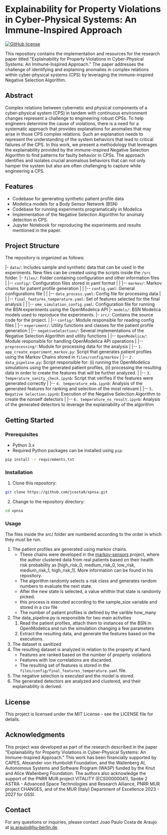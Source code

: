 # Explainability for Property Violations in Cyber-Physical Systems: An Immune-Inspired Approach
[![GitHub license](https://img.shields.io/github/license/jcosta9/xpnsa)](https://github.com/jcosta9/xpnsa/blob/main/LICENSE)

This repository contains the implementation and resources for the research paper titled "Explainability for Property Violations in Cyber-Physical Systems: An Immune-Inspired Approach." The paper addresses the challenge of identifying and explaining anomalies in complex relations within cyber-physical systems (CPS) by leveraging the immune-inspired Negative Selection Algorithm.

## Abstract

Complex relations between cybernetic and physical components of a cyber-physical system (CPS) in tandem with continuous environment changes represent a challenge to engineering robust CPSs. To help engineers determine the cause of violations, there is a need for a systematic approach that provides explanations for anomalies that may arise in those CPS complex relations. Such an explanation needs to represent the understanding of the system behaviors that lead to critical failures of the CPS. In this work, we present a methodology that leverages the explainability provided by the immune-inspired Negative Selection Algorithm to find patterns for faulty behavior in CPSs. The approach identifies and isolates crucial anomalous behaviors that can not only hamper the system but also are often challenging to capture while engineering a CPS.

## Features

- Codebase for generating synthetic patient profile data
- Modelica models for a Body Sensor Network (BSN)
- Codebase for running experiments programatically in Modelica
- Implementation of the Negative Selection Algorithm for anomaly detection in CPS.
- Jupyter Notebook for reproducing the experiments and results mentioned in the paper.

## Project Structure

The repository is organized as follows:

|- `data/`: Includes sample and synthetic data that can be used in the experiments. New files can be created using the scripts inside the `/src` folder.
|- `files/`: Folder containing configuration and other information files
|   |-- `config/`: Configuration files stored in yaml format
|   |   |-- `markov/`: Markov chains for patient profile generation
|   |   |-- `config.yaml`: General configurations file
|   |   |-- `data_process.yaml`: Config file for processing data
|   |   |-- `final_features_temperature.yaml`: Set of features selected for the final analysis
|   |   |-- `ome_simulation_config.yaml`: Configuration file for running the BSN experiments using the OpenModelica API
|- `models/`: BSN Modelica models used to reproduce the experiments.
|- `src/`: Contains the source code for the project.
|   |-- `config/`: Module responsible for reading config files
|   |-- `experiment/`: Utility functions and classes for the patient profile generation
|   |-- `negativeSelection/`: Several implementations of the Negative Selection Algorithm and utility functions
|   |-- `OpenModelica/`: Module responsible for handling OpenModelica API operations
|   |-- `preprocessing/`: Module for processing data for the analysis
|   |-- `1. app_create_experiment_markov.py`: Script that generates patient profiles using the Markov Chains stored in `files/config/markov`
|   |-- `2. data_pipeline.py`: Script responsible for: (i) running the OpenModelica simulations using the generated patient profiles, (ii) processing the resulting data in order to create the features that will be further analyzed.
|   |-- `3. Temperature_sanity_check.ipynb`: Script that verifies if the features were generated correctly
|   |-- `4. temperature_eda.ipynb`: Analysis of the generated features for ranking and selection of the most relevant
|   |-- `5. Negative Selection.ipynb`: Execution of the Negative Selection Algorithm to create the nonself detectors 
|   |-- `6. temperature_ns_result.ipynb`: Analysis of the generated detectors to leverage the explainability of the algorithm

## Getting Started

### Prerequisites

- Python 3.x
- Required Python packages can be installed using `pip`:

```bash
pip install -r requirements.txt
```

### Installation

1. Clone this repository:

```bash
git clone https://github.com/jcosta9/xpnsa.git
```

2. Change to the repository directory:

```bash
cd xpnsa
```

### Usage
The files inside the src/ folder are numbered according to the order in which they must be run.
1. The patient profiles are generated using markov chains. 
    - These chains were developed in the [markov-sensors](https://github.com/rdinizcal/markov-sensors) project, where the author clustered data from real patients based on their health risk probability as [high_risk_0, medium_risk_0, low_risk, medium_risk_1, high_risk_1]. More information can be found in his repository.
    - The algorithm randomly selects a risk class and generates random numbers to evaluate the next state.
    - After the new state is selected, a value whithin that state is randomly picked.
    - this process is executed according to the sample_size variable and stored in a csv file
    - The number of patient profiles is defined by the varible how_many
2. The data_pipeline.py is responsible for two main activities
    1. Read the patient profiles, attach them to instances of the BSN in OpenModelica and run the simulation changing a few parameters
    2. Extract the resulting data, and generate the features based on the executions.
3. The dataset is sanitized
4. The resulting dataset is analyzed in relation to the property at hand. 
    - Features are ranked based on the number of property violations
    - Features with low correlations are discarded.
    - The resulting set of features is stored in the `files/config/final_features_temperature.yaml` file.
5. The negative selection is executed and the model is stored.
6. The generated detectors are analyzed and clustered, and their explainability is derived.



## License
This project is licensed under the MIT License - see the LICENSE file for details.

## Acknowledgments
This project was developed as part of the research described in the paper "Explainability for Property Violations in Cyber-Physical Systems: An Immune-Inspired Approach." This work has been financially supported by CAPES, Alexander von Humboldt Foundation, and the Wallenberg AI, Autonomous Systems and Software Program (WASP) funded by the Knut and Alice Wallenberg Foundation. The authors also acknowledge the support of the PNRR MUR project VITALITY (ECS00000041), Spoke 2 ASTRA - Advanced Space Technologies and Research Alliance, PNRR MUR project CHANGES, and of the MUR (Italy) Department of Excellence 2023 - 2027 for GSSI.

## Contact
For any questions or inquiries, please contact Joao Paulo Costa de Araujo at jp.araujo@hu-berlin.de.